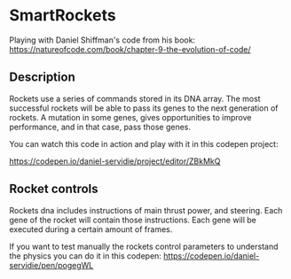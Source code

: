 # SmartRockets
Playing with Daniel Shiffman's code from his book: https://natureofcode.com/book/chapter-9-the-evolution-of-code/

## Description
Rockets use a series of commands stored in its DNA array. The most successful rockets will be able to pass its genes to the next generation of rockets. A mutation in some genes, gives opportunities to improve performance, and in that case, pass those genes.

You can watch this code in action and play with it in this codepen project:

https://codepen.io/daniel-servidie/project/editor/ZBkMkQ

## Rocket controls
Rockets dna includes instructions of main thrust power, and steering. Each gene of the rocket will contain those instructions. Each gene will be executed during a certain amount of frames.

If you want to test manually the rockets control parameters to understand the physics you can do it in this codepen:
https://codepen.io/daniel-servidie/pen/pogegWL



